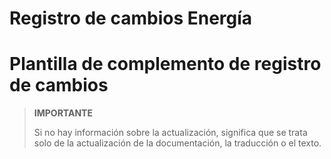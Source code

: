 # Registro de cambios Energía

# Plantilla de complemento de registro de cambios

>**IMPORTANTE**
>
>Si no hay información sobre la actualización, significa que se trata solo de la actualización de la documentación, la traducción o el texto.

